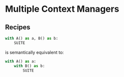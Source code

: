# Multiple Context Managers

## Recipes

```python
with A() as a, B() as b:
    SUITE
```

is semantically equivalent to:

```python
with A() as a:
    with B() as b:
        SUITE
```
